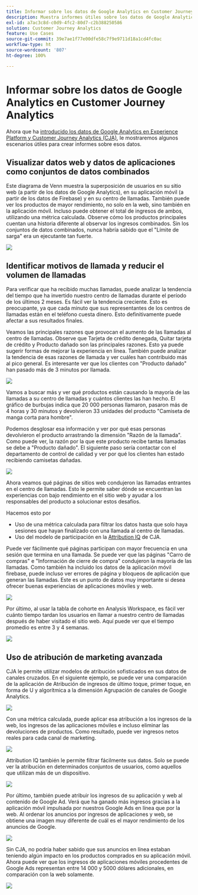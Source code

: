 ```yaml
---
title: Informar sobre los datos de Google Analytics en Customer Journey Analytics
description: Muestra informes útiles sobre los datos de Google Analytics en Customer Journey Analytics
exl-id: a7ac3c8d-c0d9-4fc2-80d7-c2b388250586
solution: Customer Journey Analytics
feature: Use Cases
source-git-commit: 39e7ae1f77e00dfe58c7f9e9711d18a1cd4fc0ac
workflow-type: ht
source-wordcount: '807'
ht-degree: 100%

---
```


# Informar sobre los datos de Google Analytics en Customer Journey Analytics

Ahora que ha [introducido los datos de Google Analytics en Experience Platform y Customer Journey Analytics (CJA)](/help/use-cases/ga-to-cja.md), le mostraremos algunos escenarios útiles para crear informes sobre esos datos.

## Visualizar datos web y datos de aplicaciones como conjuntos de datos combinados

Este diagrama de Venn muestra la superposición de usuarios en su sitio web (a partir de los datos de Google Analytics), en su aplicación móvil (a partir de los datos de Firebase) y en su centro de llamadas. También puede ver los productos de mayor rendimiento, no solo en la web, sino también en la aplicación móvil. Incluso puede obtener el total de ingresos de ambos, utilizando una métrica calculada. Observe cómo los productos principales cuentan una historia diferente al observar los ingresos combinados. Sin los conjuntos de datos combinados, nunca habría sabido que el &quot;Límite de sarga&quot; era un ejecutante tan fuerte.

![](assets/combined-datasets.png)

## Identificar motivos de llamada y reducir el volumen de llamadas

Para verificar que ha recibido muchas llamadas, puede analizar la tendencia del tiempo que ha invertido nuestro centro de llamadas durante el período de los últimos 2 meses. Es fácil ver la tendencia creciente. Esto es preocupante, ya que cada minuto que sus representantes de los centros de llamadas están en el teléfono cuesta dinero. Esto definitivamente puede afectar a sus resultados finales.

Veamos las principales razones que provocan el aumento de las llamadas al centro de llamadas. Observe que Tarjeta de crédito denegada, Quitar tarjeta de crédito y Producto dañado son las principales razones. Esto ya puede sugerir formas de mejorar la experiencia en línea. También puede analizar la tendencia de esas razones de llamada y ver cuáles han contribuido más al pico general. Es interesante ver que los clientes con &quot;Producto dañado&quot; han pasado más de 3 minutos por llamada.

![](assets/call-volume.png)

Vamos a buscar más y ver qué productos están causando la mayoría de las llamadas a su centro de llamadas y cuántos clientes las han hecho. El gráfico de burbujas indica que 20 000 personas llamaron, pasaron más de 4 horas y 30 minutos y devolvieron 33 unidades del producto &quot;Camiseta de manga corta para hombre&quot;.

Podemos desglosar esa información y ver por qué esas personas devolvieron el producto arrastrando la dimensión &quot;Razón de la llamada&quot;. Como puede ver, la razón por la que este producto recibe tantas llamadas se debe a &quot;Producto dañado&quot;. El siguiente paso sería contactar con el departamento de control de calidad y ver por qué los clientes han estado recibiendo camisetas dañadas.

![](assets/call-reason.png)

Ahora veamos qué páginas de sitios web condujeron las llamadas entrantes en el centro de llamadas. Esto le permite saber dónde se encuentran las experiencias con bajo rendimiento en el sitio web y ayudar a los responsables del producto a solucionar estos desafíos.

Hacemos esto por

* Uso de una métrica calculada para filtrar los datos hasta que solo haya sesiones que hayan finalizado con una llamada al centro de llamadas.
* Uso del modelo de participación en la [Attribution IQ](https://experienceleague.adobe.com/docs/analytics-platform/using/cja-workspace/attribution/models.html?lang=es#cja-workspace) de CJA.

Puede ver fácilmente qué páginas participan con mayor frecuencia en una sesión que termina en una llamada. Se puede ver que las páginas &quot;Carro de compras&quot; e &quot;Información de cierre de compra&quot; condujeron la mayoría de las llamadas. Como también ha incluido los datos de la aplicación móvil firebase, puede incluso ver errores de página y bloqueos de aplicación que generan las llamadas. Este es un punto de datos muy importante si desea ofrecer buenas experiencias de aplicaciones móviles y web.

![](assets/contributing-pages.png)

Por último, al usar la tabla de cohorte en Analysis Workspace, es fácil ver cuánto tiempo tardan los usuarios en llamar a nuestro centro de llamadas después de haber visitado el sitio web. Aquí puede ver que el tiempo promedio es entre 3 y 4 semanas.

![](assets/cohort.png)

## Uso de atribución de marketing avanzada

CJA le permite utilizar modelos de atribución sofisticados en sus datos de canales cruzados. En el siguiente ejemplo, se puede ver una comparación de la aplicación de Atribución de ingresos de último toque, primer toque, en forma de U y algorítmica a la dimensión Agrupación de canales de Google Analytics.

![](assets/mktg-attribution.png)

Con una métrica calculada, puede aplicar esa atribución a los ingresos de la web, los ingresos de las aplicaciones móviles e incluso eliminar las devoluciones de productos. Como resultado, puede ver ingresos netos reales para cada canal de marketing.

![](assets/calc-metric.png)

Attribution IQ también le permite filtrar fácilmente sus datos. Solo se puede ver la atribución en determinados conjuntos de usuarios, como aquellos que utilizan más de un dispositivo.

![](assets/filter.png)

Por último, también puede atribuir los ingresos de su aplicación y web al contenido de Google Ad. Verá que ha ganado más ingresos gracias a la aplicación móvil impulsada por nuestros Google Ads en línea que por la web. Al ordenar los anuncios por ingresos de aplicaciones y web, se obtiene una imagen muy diferente de cuál es el mayor rendimiento de los anuncios de Google.

![](assets/google-ad.png)

Sin CJA, no podría haber sabido que sus anuncios en línea estaban teniendo algún impacto en los productos comprados en su aplicación móvil. Ahora puede ver que los ingresos de aplicaciones móviles procedentes de Google Ads representan entre 14 000 y 5000 dólares adicionales, en comparación con la web solamente.

![](assets/google-ad2.png)
